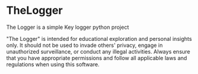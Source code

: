# TheLogger
The Logger is a simple Key logger python project

"The Logger" is intended for educational exploration and personal insights only. It should not be used to invade others' privacy, engage in unauthorized 
surveillance, or conduct any illegal activities. Always ensure that you have appropriate permissions and follow all applicable laws and regulations when using this software.
